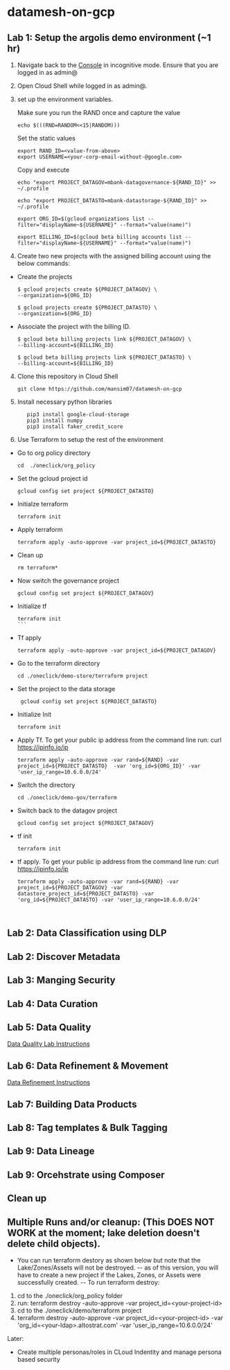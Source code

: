 # datamesh-on-gcp
## Lab 1: Setup the argolis demo environment (~1 hr) 
1. Navigate back to the [Console](https://console.cloud.google.com) in incognitive mode. Ensure that you are logged in as admin@

2. Open Cloud Shell while logged in as admin@.

3. set up the environment variables.

    Make sure you run the RAND once and capture the  value 

    ``` 
    echo $(((RND=RANDOM<<15|RANDOM)))
    ```
    Set the static values 

    ```
    export RAND_ID=<value-from-above>
    export USERNAME=<your-corp-email-without-@google.com>
    ```

    Copy and execute 
    ```
    echo "export PROJECT_DATAGOV=mbank-datagovernance-${RAND_ID}" >> ~/.profile

    echo "export PROJECT_DATASTO=mbank-datastorage-${RAND_ID}" >> ~/.profile

    export ORG_ID=$(gcloud organizations list --filter="displayName~${USERNAME}" --format="value(name)")

    export BILLING_ID=$(gcloud beta billing accounts list --filter="displayName~${USERNAME}" --format="value(name)")

    ```


3. Create two new projects with the assigned billing account using the below commands: 
  * Create the projects 
    ```shell
    $ gcloud projects create ${PROJECT_DATAGOV} \
    --organization=${ORG_ID}

    $ gcloud projects create ${PROJECT_DATASTO} \
    --organization=${ORG_ID}

    ```

* Associate the project with the billing ID.
    ```shell
    $ gcloud beta billing projects link ${PROJECT_DATAGOV} \
    --billing-account=${BILLING_ID}

    $ gcloud beta billing projects link ${PROJECT_DATASTO} \
    --billing-account=${BILLING_ID}

    ```


4.  Clone this repository in Cloud Shell

    ```shell
    git clone https://github.com/mansim07/datamesh-on-gcp
    ```

5.  Install necessary python libraries
     
     ```shell
        pip3 install google-cloud-storage
        pip3 install numpy
        pip3 install faker_credit_score
    ```

6. Use Terraform to setup the rest of the environment
 * Go to org policy directory 
    ```
    cd  ./oneclick/org_policy
    ```
* Set the gcloud project id 
    ```
    gcloud config set project ${PROJECT_DATASTO}
    ```
*  Initialze terraform
    ```
    terraform init
    ```
*  Apply terraform
    ```
    terraform apply -auto-approve -var project_id=${PROJECT_DATASTO}
    ```
*  Clean up
    ```
    rm terraform*
    ```
* Now switch the governance project
    ```
    gcloud config set project ${PROJECT_DATAGOV}
    ```
* Initialize tf 
    ````
    terraform init
    ```
* Tf apply 

    ```
    terraform apply -auto-approve -var project_id=${PROJECT_DATAGOV}
    ```
* Go to the terraform directory   
    ```
    cd ./oneclick/demo-store/terraform project
    ```
* Set the project to the data storage 
   ```
    gcloud config set project ${PROJECT_DATASTO}
   ```
* Initialize Init  
    ```
    terraform init
    ```
* Apply  Tf. To get your public ip address from the command line run: curl https://ipinfo.io/ip
    ```
    terraform apply -auto-approve -var rand=${RAND} -var project_id=${PROJECT_DATASTO}  -var 'org_id=${ORG_ID}' -var 'user_ip_range=10.6.0.0/24'
    ```
* Switch the directory 
    ```
    cd ./oneclick/demo-gov/terraform
    ```
* Switch back to the datagov project 
   ```
   gcloud config set project ${PROJECT_DATAGOV}
   ```
* tf init 
    ```
    terraform init
    ```
* tf apply. To get your public ip address from the command line run: curl https://ipinfo.io/ip
    ```
    terraform apply -auto-approve -var rand=${RAND} -var project_id=${PROJECT_DATAGOV} -var datastore_project_id=${PROJECT_DATASTO} -var 'org_id=${PROJECT_DATASTO} -var 'user_ip_range=10.6.0.0/24'



## Lab 2: Data Classification using DLP

## Lab 2: Discover Metadata

## Lab 3: Manging Security

## Lab 4: Data Curation

## Lab 5: Data Quality

[Data Quality Lab Instructions](https://docs.google.com/document/d/17m6bBAVf51q3tvo7hdjBElac32_t8FR3olZH6vTOYhs/edit#heading=h.10b13csq101)

## Lab 6: Data Refinement & Movement 

[Data Refinement Instructions](https://docs.google.com/document/d/1RZXgMViqdnaCpqiTVbbj07zOuWgo2nRNcwbdv-Zo1bs/edit?resourcekey=0-VLlLdyURPwx1iJd-Ih-Wfw)

## Lab 7: Building Data Products

## Lab 8: Tag templates & Bulk Tagging

## Lab 9: Data Lineage 

## Lab 9: Orcehstrate using Composer


## Clean up 

## Multiple Runs and/or cleanup: (This DOES NOT WORK at the moment; lake deletion doesn't delete child objects).

- You can run terraform destory as shown below but note that the Lake/Zones/Assets will not be destroyed.
-- as of this version, you will have to create a new project if the Lakes, Zones, or Assets were successfully created.
-- To run terraform destroy: 
1. cd to the ./oneclick/org_policy folder
2. run:  terraform destroy -auto-approve -var project_id=&lt;your-project-id&gt;
3. cd to the ./oneclick/demo/terraform project
4. terraform destroy -auto-approve -var project_id=&lt;your-project-id&gt; -var 'org_id=&lt;your-ldap&gt;.altostrat.com' -var 'user_ip_range=10.6.0.0/24'



Later: 

 - Create multiple personas/roles in CLoud Indentity  and manage persona based security 

